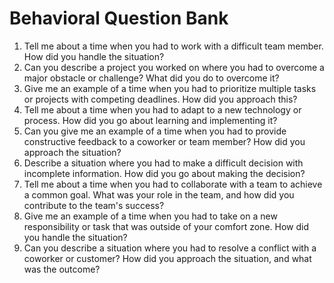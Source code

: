 # Behavioral Question Bank

<ol>
<li>Tell me about a time when you had to work with a difficult team member. How did you handle the situation?</li>
<li>Can you describe a project you worked on where you had to overcome a major obstacle or challenge? What did you do to overcome it?</li>
<li>Give me an example of a time when you had to prioritize multiple tasks or projects with competing deadlines. How did you approach this?</li>
<li>Tell me about a time when you had to adapt to a new technology or process. How did you go about learning and implementing it?</li>
<li>Can you give me an example of a time when you had to provide constructive feedback to a coworker or team member? How did you approach the situation?</li>
<li>Describe a situation where you had to make a difficult decision with incomplete information. How did you go about making the decision?</li>
<li>Tell me about a time when you had to collaborate with a team to achieve a common goal. What was your role in the team, and how did you contribute to the team's success?</li>
<li>Give me an example of a time when you had to take on a new responsibility or task that was outside of your comfort zone. How did you handle the situation?</li>
<li>Can you describe a situation where you had to resolve a conflict with a coworker or customer? How did you approach the situation, and what was the outcome?</li>
</ol>
